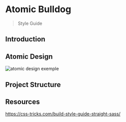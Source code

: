 # Atomic Bulldog

> Style Guide

## Introduction

## Atomic Design
![atomic design exemple](http://atomicdesign.bradfrost.com/images/content/instagram-atomic.png)

## Project Structure

## Resources

https://css-tricks.com/build-style-guide-straight-sass/
